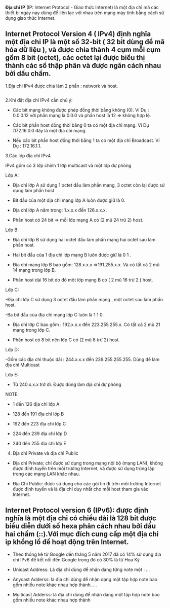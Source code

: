 **Địa chỉ IP** (IP: Internet Protocol - Giao thức Internet) là một địa chỉ mà các thiết bị ngày nay dùng để liên lạc với nhau  trên mạng máy tính bằng cách sử dụng giao thức Internet.

## Internet Protocol Version 4 ( IPv4) định nghĩa một địa chỉ IP là một số 32-bit ( 32 bit dùng để mã hóa dữ liệu ), và được chia thành 4 cụm mỗi cụm gồm 8 bit (octet), các octet lại được biểu thị thành các số thập phân và được ngăn cách nhau bởi dấu chấm.

1.Địa chỉ IPv4 được chia làm 2 phần : network và host.

<img src="">

2.Khi đặt địa chỉ IPv4 cần chú ý:

- Các bit mạng không được phép đồng thời bằng không (0). Ví Dụ : 0.0.0.12 với phần mạng là 0.0.0 và phần host là 12 => không hợp lệ.

- Các bit phần host đồng thời bằng 0 ta có một địa chỉ mạng. Ví Dụ :172.16.0.0 đây là một địa chỉ mạng.

- Nếu các bit phần host đồng thời bằng 1 ta có một địa chỉ Broadcast. Ví Dụ : 172.16.1.1.

3.Các lớp địa chỉ IPv4

IPv4 gồm có 3 lớp chính 1 lớp multicast và một lớp dự phòng

Lớp A:

- Địa chỉ lớp A sử dụng 1 octet đầu làm phần mạng, 3 octet còn lại được sử dụng làm phần host

- Bit đầu của một địa chỉ mạng lớp A luôn được giữ là 0.

- Địa chỉ lớp A nằm trong: 1.x.x.x đến 126.x.x.x.

- Phần host có 24 bit => mỗi lớp mạng A có (2 mũ 24 trừ 2) host.

Lớp B:

- Địa chỉ lớp B sử dụng hai octet đầu làm phần mạng hai octet sau làm phần host.

- Hai bit đầu của 1 địa chỉ lớp mạng B luôn được giữ là  0 1 .

- Địa chỉ mạng lớp B bao gồm: 128.x.x.x =>191.255.x.x. Và có tất cả 2 mũ 14 mạng trong lớp B.

- Phần host dài 16 bit do đó một lớp mạng B có ( 2 mũ 16 trừ 2 ) host.

Lớp C:

-Địa chỉ lớp C sử dụng 3 octet đầu làm phần mạng , một octet sau làm phần host.

-Ba bit đầu của địa chỉ mạng lớp C luôn là 1 1 0.

- Địa chỉ lớp C bao gồm : 192.x.x.x đến 223.255.255.x. Có tất cả 2 mũ 21 mạng trong lớp C.

- Phần host có 8 bit nên lớp C có (2 mũ 8 trừ 2) host.

Lớp D:

-Gồm các địa chỉ thuộc dải : 244.x.x.x đến 239.255.255.255. Dùng để làm địa chỉ Multicast

Lớp E:

- Từ 240.x.x.x trở đi. Được dùng làm địa chỉ dự phòng

NOTE: 
- 1 đến 126  địa chỉ lớp A

- 128 đến 191 địa chỉ lớp B

- 192 đến 223 địa chỉ lớp C

- 224 đến 239 địa chỉ lớp D

- 240 đến 255 địa chỉ lớp E

4. Địa chỉ Private và địa chỉ Public

- Địa chỉ Private: chỉ được sử dụng trong mạng nội bộ (mạng LAN), không được định tuyến trên môi trường Internet, và được sử dụng trùng lặp trong các mạng LAN khác nhau.

- Địa Chỉ Public: được sử dụng cho các gói tin đi trên môi trường Internet được định tuyến và là địa chỉ duy nhất cho mỗi host tham gia vào Internet.

## Internet Protocol version 6 (IPv6): được định nghĩa là một địa chỉ có chiều dài là 128 bit được biểu diễn dưới số hexa phân cách nhau bởi dấu hai chấm (::).Với mục đích cung cấp một địa chỉ ip khổng lồ để hoạt động trên Internet.

- Theo thống kê từ Google đến tháng 5 năm 2017 đã có 14% sử dụng địa chỉ IPv6 để kết nối đến  Google trong đó có 30% là từ Hoa Kỳ

- Unicast Address: Là địa chỉ dùng để nhận dạng từng note một :
...

- Anycast Adderss: là địa chỉ dùng để nhận dạng một tập hợp note bao gồm nhiều note khác nhau hợp thành.
...

- Multicast Adderss: là địa chỉ dùng để nhận dạng một tập hợp note bao gồm nhiều note khác nhau hợp thành

